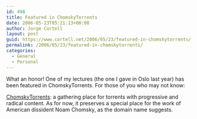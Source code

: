 ```yaml
---
id: 498
title: Featured in ChomskyTorrents
date: 2006-05-23T05:21:13+00:00
author: Jorge Cortell
layout: post
guid: https://www.cortell.net/2006/05/23/featured-in-chomskytorrents/
permalink: /2006/05/23/featured-in-chomskytorrents/
categories:
  - General
  - Personal
---
```

What an honor! One of my lectures (the one I gave in Oslo last year) has been featured in ChomskyTorrents. For those of you who may not know:

<a target="_blank" title="Chomsky Torrents" href="https://www.chomskytorrents.org">ChomskyTorrents</a>: a gathering place for torrents with progressive and radical content. As for now, it preserves a special place for the work of American dissident Noam Chomsky, as the domain name suggests.